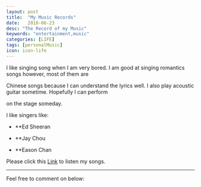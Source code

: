 ```yaml
---
layout: post
title:  "My Music Records"
date:   2018-06-23
desc: "The Record of my Music"
keywords: "entertainment,music"
categories: [LIFE]
tags: [personalMusic]
icon: icon-life
---
```


I like singing song when I am very bored. I am good at singing romantics songs however, most of them are

Chinese songs because I can understand the lyrics well. I also play acoustic guitar sometime. Hopefully I can perform

on the stage someday.

I like singers like:

* **Ed Sheeran

* **Jay Chou

* **Eason Chan

Please click this [Link](https://node.kg.qq.com/personal?uid=63999c842428318932) to listen my songs.



---

Feel free to comment on below: